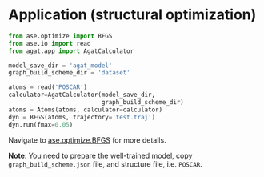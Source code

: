 # Application (structural optimization)

```python
from ase.optimize import BFGS
from ase.io import read
from agat.app import AgatCalculator

model_save_dir = 'agat_model'
graph_build_scheme_dir = 'dataset'

atoms = read('POSCAR')
calculator=AgatCalculator(model_save_dir,
                          graph_build_scheme_dir)
atoms = Atoms(atoms, calculator=calculator)
dyn = BFGS(atoms, trajectory='test.traj')
dyn.run(fmax=0.05)

```

Navigate to [ase.optimize.BFGS](https://wiki.fysik.dtu.dk/ase/ase/optimize.html#ase.optimize.BFGS) for more details.


**Note**: You need to prepare the well-trained model, copy `graph_build_scheme.json` file, and structure file, i.e. `POSCAR`.
